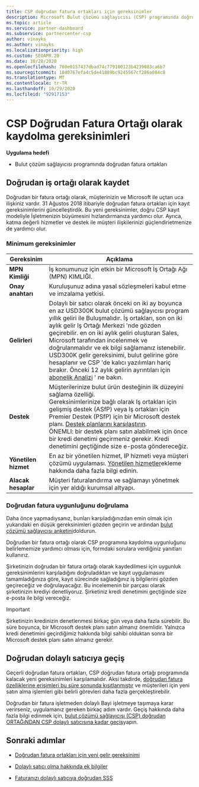 ```yaml
---
title: CSP doğrudan fatura ortakları için gereksinimler
description: Microsoft Bulut çözümü sağlayıcısı (CSP) programında doğrudan fatura ortağı olmak için en son destek ve hizmet gereksinimlerini nasıl karşılacağınızı öğrenin.
ms.topic: article
ms.service: partner-dashboard
ms.subservice: partnercenter-csp
author: vinayks
ms.author: vinayks
ms.localizationpriority: high
ms.custom: SEOAPR.20
ms.date: 10/28/2020
ms.openlocfilehash: 760e0157437dbad74c779100123b4239083ca6b7
ms.sourcegitcommit: 1840767efa4c5de41889bc9245567cf286a084c8
ms.translationtype: MT
ms.contentlocale: tr-TR
ms.lasthandoff: 10/29/2020
ms.locfileid: "92917153"
---
```

# <a name="requirements-to-enroll-as-a-csp-direct-bill-partner"></a>CSP Doğrudan Fatura Ortağı olarak kaydolma gereksinimleri

**Uygulama hedefi**

- Bulut çözüm sağlayıcısı programında doğrudan fatura ortakları

## <a name="enroll-as-a-direct-partner"></a>Doğrudan iş ortağı olarak kaydet

Doğrudan bir fatura ortağı olarak, müşterinizin ve Microsoft ile uçtan uca ilişkiniz vardır. 31 Ağustos 2018 itibariyle doğrudan fatura ortakları için kayıt gereksinimlerini güncelleştirdik. Bu yeni gereksinimler, doğru CSP kayıt modeliyle İşletmenizin büyümesini hızlandırmanıza yardımcı olur. Ayrıca, katma değerli hizmetler ve destek ile müşteri ilişkilerinizi güçlendirietmenize de yardımcı olur.

### <a name="minimum-requirements"></a>Minimum gereksinimler

|**Gereksinim**| **Açıklama**|
|--------------------------------|--------------------------------------------------------------|
|**MPN Kimliği**   |İş konumunuz için etkin bir Microsoft İş Ortağı Ağı (MPN) KIMLIĞI.    |
|**Onay anahtarı**   |Kuruluşunuz adına yasal sözleşmeleri kabul etme ve imzalama yetkisi.|
|**Gelirleri**|Dolaylı bir satıcı olarak önceki on iki ay boyunca en az USD300K bulut çözümü sağlayıcısı program yıllık geliri ile Buluşmalıdır. İş ortakları, son on iki aylık gelir Iş Ortağı Merkezi 'nde gözden geçirebilir. en on iki aylık geliri oluşturan Sales, Microsoft tarafından incelenmek ve doğrulanmalıdır ve ek bilgi sağlamanız istenebilir. USD300K gelir gereksinimi, bulut gelirine göre hesaplanır ve CSP 'de kalıcı yazılımları hariç bırakır. Önceki 12 aylık gelirin ayrıntıları için [abonelik Analizi](https://partner.microsoft.com/dashboard/analytics/licenseanalytics) ' ne bakın.|
|**Destek**   |Müşterilerinize bulut ürün desteğinin ilk düzeyini sağlama özelliği. <br/>Gereksinimlerinize bağlı olarak Iş ortakları için gelişmiş destek (ASfP) veya Iş ortakları için Premier Destek (PSfP) için bir Microsoft destek planı. [Destek planlarını karşılaştırın](https://partner.microsoft.com/support/partnersupport).<br/> ÖNEMLI: bir destek planı satın alabilmek için önce bir kredi denetimi geçirmeniz gerekir. Kredi denetimini geçtiğinde size e-posta göndereceğiz. |
|**Yönetilen hizmet**   |En az bir yönetilen hizmet, IP hizmeti veya müşteri çözümü uygulaması. [Yönetilen hizmetler](https://partner.microsoft.com/business-opportunities/managed-services-provider)ekleme hakkında daha fazla bilgi edinin.|
|**Alacak hesaplar** |Müşteri faturalandırma ve sağlamayı yönetmek için yer aldığı kurumsal altyapı.|

### <a name="verify-direct-bill-eligibility"></a>Doğrudan fatura uygunluğunu doğrulama

Daha önce yapmadıysanız, bunları karşıladığınızdan emin olmak için yukarıdaki en düşük gereksinimleri gözden geçirin ve ardından [bulut çözümü sağlayıcısı anketini](https://partner.microsoft.com/cloud-solution-provider/assessment)doldurun.

Doğrudan bir fatura ortağı olarak CSP programına kaydolma uygunluğunu belirlememize yardımcı olması için, formdaki sorulara verdiğiniz yanıtları kullanırız.

Şirketinizin doğrudan bir fatura ortağı olarak kaydedilmesi için uygunluk gereksinimlerini karşıladığını doğruladıktan ve kayıt uygulamasını tamamladığınıza göre, kayıt sürecinde sağladığınız iş bilgilerini gözden geçireceğiz ve doğrulayacağız. Bu incelemenin bir parçası olarak şirketinizin krediyi denetliyoruz. Şirketiniz kredi denetimini geçtiğinde size e-posta ile bilgi vereceğiz.

>[!IMPORTANT]
>Şirketinizin kredinizin denetlenmesi birkaç gün veya daha fazla sürebilir. Bu süre boyunca, bir Microsoft destek planı satın almanız önemlidir. Yalnızca kredi denetimini geçirdiğimiz hakkında bilgi sahibi olduktan sonra bir Microsoft destek planı satın almanız gerekir.

## <a name="transition-from-direct-to-indirect-reseller"></a>Doğrudan dolaylı satıcıya geçiş

Geçerli doğrudan fatura ortakları, CSP doğrudan fatura ortağı programında kalacak yeni gereksinimleri karşılamalıdır. Aksi takdirde, [doğrudan fatura özelliklerine erişimleri bu süre sonunda kısıtlanmıştır](restricted-direct-bill-capabilities.md) ve müşterileri için yeni satın alma işlemleri gibi belirli görevleri daha fazla gerçekleştirebilir.

Doğrudan bir fatura işletmeden dolaylı Bayi işletmeye taşımaya karar verirseniz, uygulamanız gereken birkaç adım vardır. Geçiş hakkında daha fazla bilgi edinmek için, [bulut çözümü sağlayıcısı (CSP) doğrudan ORTAĞıNDAN CSP dolaylı satıcısına kadar geçiş](transition-direct-to-indirect.md)yapın.

## <a name="next-steps"></a>Sonraki adımlar

- [Doğrudan fatura ortakları için yeni gelir gereksinimi](https://docs.microsoft.com/partner-center/announcements/2020-october#13)
 

- [Dolaylı satıcı olma hakkında ek bilgiler](https://assetsprod.microsoft.com/csp-directbill-to-indirect-transition.pdf)

- [Faturanızı dolaylı satıcıya doğrudan SSS](https://assetsprod.microsoft.com/mpn/direct-bill-partner-faq.pdf)
